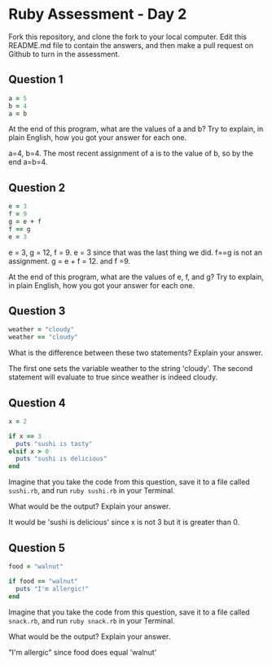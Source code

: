 # Ruby Assessment - Day 2

Fork this repository, and clone the fork to your local computer. Edit this README.md file to contain the answers, and then make a pull request on Github to turn in the assessment.

## Question 1

```ruby
a = 5
b = 4
a = b
```

At the end of this program, what are the values of a and b? Try to explain, in plain English, how you got your answer for each one.

a=4, b=4. The most recent assignment of a is to the value of b, so by the end a=b=4.

## Question 2

```ruby
e = 3
f = 9
g = e + f
f == g
e = 3
```

e = 3, g = 12, f = 9. e = 3 since that was the last thing we did. f==g is not an assignment. g = e + f = 12. and f =9.

At the end of this program, what are the values of e, f, and g? Try to explain, in plain English, how you got your answer for each one.

## Question 3

```ruby
weather = "cloudy"
weather == "cloudy"
```

What is the difference between these two statements? Explain your answer.

The first one sets the variable weather to the string 'cloudy'. The second statement will evaluate to true since weather is indeed cloudy.

## Question 4

```ruby
x = 2

if x == 3
  puts "sushi is tasty"
elsif x > 0
  puts "sushi is delicious"
end
```

Imagine that you take the code from this question, save it to a file called `sushi.rb`, and run `ruby sushi.rb` in your Terminal.



What would be the output? Explain your answer.

It would be 'sushi is delicious' since x is not 3 but it is greater than 0.

## Question 5

```ruby
food = "walnut"

if food == "walnut"
  puts "I'm allergic!"
end
```

Imagine that you take the code from this question, save it to a file called `snack.rb`, and run `ruby snack.rb` in your Terminal.

What would be the output? Explain your answer.

"I'm allergic" since food does equal 'walnut'
